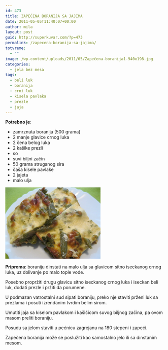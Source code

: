 ```yaml
---
id: 473
title: ZAPEČENA BORANIJA SA JAJIMA
date: 2011-05-05T11:40:07+00:00
author: mila
layout: post
guid: http://superkuvar.com/?p=473
permalink: /zapecena-boranija-sa-jajima/
totvreme:
  - ""
image: /wp-content/uploads/2011/05/Zapečena-boranija1-940x198.jpg
categories:
  - jela bez mesa
tags:
  - beli luk
  - boranija
  - crni luk
  - kisela pavlaka
  - prezle
  - jaja
---
```

**Potrebno je**:

  * zamrznuta boranija (500 grama)
  * 2 manje glavice crnog luka
  * 2 čena belog luka
  * 2 kašike prezli
  * so
  * suvi biljni začin
  * 50 grama struganog sira
  * čaša kisele pavlake
  * 2 jajeta
  * malo ulja

<img class="alignnone size-medium wp-image-2439" title="Zapečena boranija" src="/wp-content/uploads/2011/05/Zapečena-boranija-1024x768.jpg" alt="" width="300" height="225" /> 

**Priprema**: boraniju dinstati na malo ulja sa glavicom sitno iseckanog crnog luka, uz dolivanje po malo tople vode.

Posebno propržiti drugu glavicu sitno iseckanog crnog luka i iseckan beli luk, dodati prezle i pržiti da porumene.

U podmazan vatrostalni sud sipati boraniju, preko nje staviti prženi luk sa prezlama i posuti izrendanim tvrdim belim sirom.

Umutiti jaja sa kiselom pavlakom i kašičicom suvog biljnog začina, pa ovom masom preliti boraniju.

Posudu sa jelom staviti u pećnicu zagrejanu na 180 stepeni i zapeći.

Zapečena boranija može se poslužiti kao samostalno jelo ili sa dinstanim mesom.

&nbsp;

&nbsp;